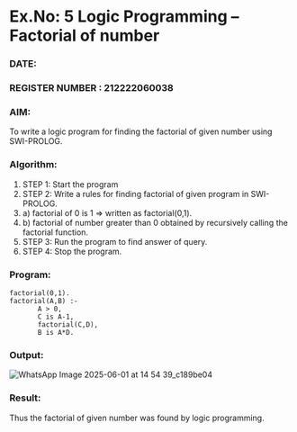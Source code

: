 # Ex.No: 5   Logic Programming – Factorial of number   
### DATE:                                                                            
### REGISTER NUMBER : 212222060038 
### AIM: 
To  write  a logic program for finding the factorial of given number using SWI-PROLOG. 
### Algorithm:
1. STEP 1: Start the program
2. STEP 2:  Write a rules for finding factorial of given program in SWI-PROLOG.
3.   a)	factorial of 0 is 1 => written as factorial(0,1).
4.   b)	factorial of number greater than 0 obtained by recursively calling the factorial    function.
5. STEP 3: Run the program  to find answer of  query.
6. STEP 4: Stop the program.

### Program:
```
factorial(0,1).
factorial(A,B) :-  
       A > 0, 
       C is A-1,
       factorial(C,D),
       B is A*D.

```
### Output:
![WhatsApp Image 2025-06-01 at 14 54 39_c189be04](https://github.com/user-attachments/assets/1b32a413-20ef-4ae0-a199-925993221b20)

### Result:
Thus the factorial of given number was found by logic programming. 

